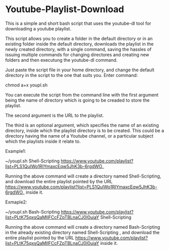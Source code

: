 # Youtube-Playlist-Download
This is a simple and short bash script that uses the youtube-dl tool for downloading a youtube playlist.



This script allows you to create a folder in the default directory or in an existing folder inside the default directory, downloads the playlist in the newly created directory, with a single command, saving the hassles of issuing multiple commands for changing directores and creating new folders and then executung the youtube-dl command.




Just paste the script file in your home directory, and change the default directory in the script to the one that suits you.
Enter command:

chmod a+x youpl.sh


You can execute the script from the command line with the first argument being the name of directory which is going to be creaded to store the playlist.

The second argument is the URL to the playlist.

The third is an optional argument, which specifies the name of an existing directory, inside which the playlist directory is to be created. This could be a directory having the name of a Youtube channel, or a particular subject which the playlists inside it relate to.


Example1:

~/youpl.sh Shell-Scripting https://www.youtube.com/playlist?list=PLS1QulWo1RIYmaxcEqw5JhK3b-6rgdWO_

Running the above command will create a directory named Shell-Scripting, and download the entire playlist pointed by the URL https://www.youtube.com/playlist?list=PLS1QulWo1RIYmaxcEqw5JhK3b-6rgdWO_ inside it.

Exmaple2:

~/youpl.sh Bash-Scripting https://www.youtube.com/playlist?list=PLtK75qxsQaMIlFCcFZpTBLnaCJ0I0uiaY Shell-Scripting

Running the above command will create a directory named Bash-Scripting in the already existing directory named Shell-Scripting , and download the entire playlist pointed by the URL https://www.youtube.com/playlist?list=PLtK75qxsQaMIlFCcFZpTBLnaCJ0I0uiaY inside it.
